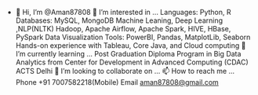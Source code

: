 - 👋 Hi, I’m @Aman87808
👀 I’m interested in ...
Languages: Python, R
Databases: MySQL, MongoDB
Machine Leaning, Deep Learning ,NLP(NLTK)
Hadoop, Apache Airflow, Apache Spark, HIVE, HBase, PySpark
Data Visualization Tools: PowerBI, Pandas, MatplotLib, Seaborn
Hands-on experience with Tableau, Core Java, and Cloud computing
🌱 I’m currently learning ...
Post Graduation Diploma Program in Big Data Analytics from Center for Development in Advanced Computing (CDAC) ACTS Delhi
💞 I’m looking to collaborate on ...
📫 How to reach me ...
Phone +91 7007582218(Mobile)
Email aman87808@gmail.com
